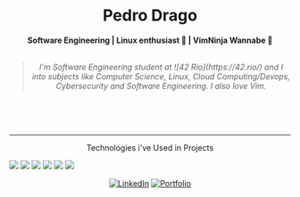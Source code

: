<h1 align="center"> Pedro Drago </h1>


    
<div align="center">
<b>Software Engineering | Linux enthusiast 🐧 | VimNinja Wannabe 🥷 </b>
<br>
<br>

<blockquote>
    <p><i>
        I'm Software Engineering student at ![42 Rio](https://42.rio/) and I into subjects like Computer Science, Linux, Cloud Computing/Devops, Cybersecurity and Software Engineering. I also love Vim.
    </i></p>    
</blockquote>
</div>

<br>
<br>
<br>

---
<div align="center">
<p>Technologies i've Used in Projects</p>
</div>
<img src="https://cdn.jsdelivr.net/gh/devicons/devicon/icons/c/c-original.svg" />          
<img src="https://cdn.jsdelivr.net/gh/devicons/devicon/icons/ruby/ruby-original.svg" />
<img src="https://cdn.jsdelivr.net/gh/devicons/devicon/icons/sqlite/sqlite-original.svg" />          
<img src="https://cdn.jsdelivr.net/gh/devicons/devicon/icons/rails/rails-original-wordmark.svg" />     
<img src="https://cdn.jsdelivr.net/gh/devicons/devicon/icons/linux/linux-original.svg" />
<img src="https://cdn.jsdelivr.net/gh/devicons/devicon/icons/python/python-original.svg" />
          

          
<div align="center">

[![LinkedIn](https://img.shields.io/badge/linkedin-%230077B5.svg?style=for-the-badge&logo=linkedin&logoColor=white)](https://www.linkedin.com/in/pedro-drago/)
[![Portfolio](https://img.shields.io/badge/Portfolio-orange?style=for-the-badge&logo=accenture)](https://pedrodrago.github.io/Portfolio/)
</div>


